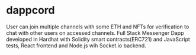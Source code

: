 # dappcord
User can join multiple channels with some ETH and NFTs for verification to chat with other users on accessed channels. Full Stack Messenger Dapp developed in Hardhat with Solidity smart contracts(ERC721) and JavaScript tests, React frontend and Node.js wih Socket.io backend.
